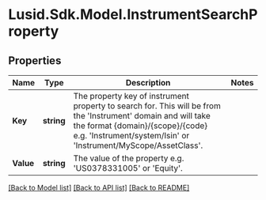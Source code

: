 
# Lusid.Sdk.Model.InstrumentSearchProperty

## Properties

Name | Type | Description | Notes
------------ | ------------- | ------------- | -------------
**Key** | **string** | The property key of instrument property to search for. This will be from the &#39;Instrument&#39; domain and will take the format {domain}/{scope}/{code} e.g. &#39;Instrument/system/Isin&#39; or &#39;Instrument/MyScope/AssetClass&#39;. | 
**Value** | **string** | The value of the property e.g. &#39;US0378331005&#39; or &#39;Equity&#39;. | 

[[Back to Model list]](../README.md#documentation-for-models)
[[Back to API list]](../README.md#documentation-for-api-endpoints)
[[Back to README]](../README.md)

